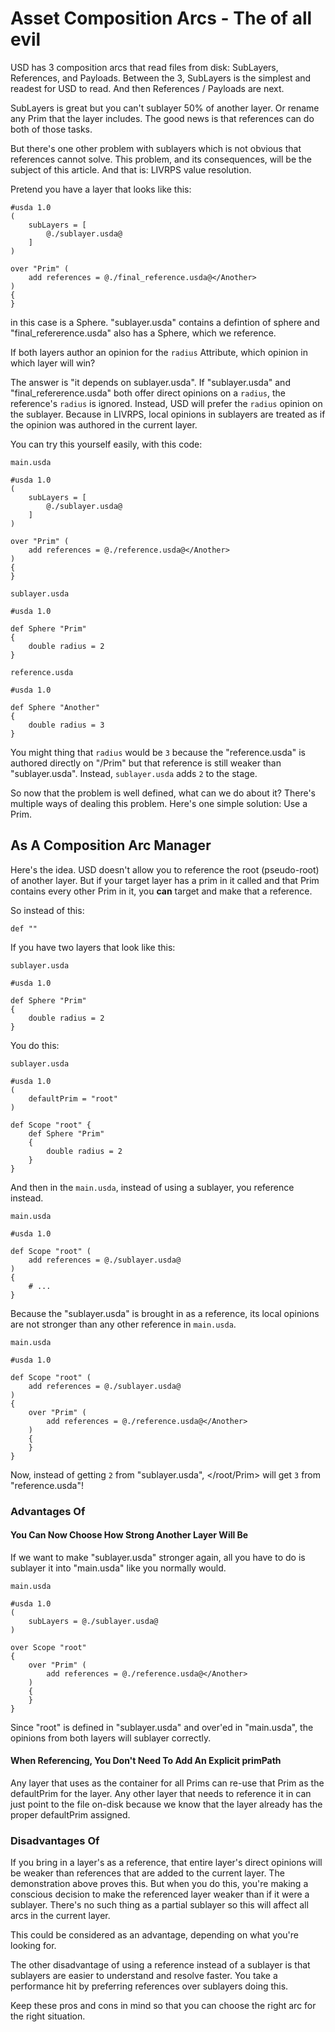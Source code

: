 # Asset Composition Arcs - The </root> of all evil

USD has 3 composition arcs that read files from disk: SubLayers,
References, and Payloads. Between the 3, SubLayers is the simplest and
readest for USD to read. And then References / Payloads are next.

SubLayers is great but you can't sublayer 50% of another layer.
Or rename any Prim that the layer includes. The good news is that
references can do both of those tasks.

But there's one other problem with sublayers which is not obvious that
references cannot solve. This problem, and its consequences, will be the
subject of this article. And that is: LIVRPS value resolution.

Pretend you have a layer that looks like this:


```usda
#usda 1.0
(
    subLayers = [
        @./sublayer.usda@
    ]
)

over "Prim" (
    add references = @./final_reference.usda@</Another>
)
{
}
```

</Prim> in this case is a Sphere. "sublayer.usda" contains a defintion
of sphere and "final_refererence.usda" also has a Sphere, which we
reference.

If both layers author an opinion for the `radius` Attribute, which
opinion in which layer will win?

The answer is "it depends on sublayer.usda". If "sublayer.usda" and
"final_refererence.usda" both offer direct opinions on a `radius`, the
reference's `radius` is ignored. Instead, USD will prefer the `radius`
opinion on the sublayer. Because in LIVRPS, local opinions in sublayers
are treated as if the opinion was authored in the current layer.

You can try this yourself easily, with this code:

`main.usda`
```usda
#usda 1.0
(
    subLayers = [
        @./sublayer.usda@
    ]
)

over "Prim" (
    add references = @./reference.usda@</Another>
)
{
}
```

`sublayer.usda`
```usda
#usda 1.0

def Sphere "Prim"
{
	double radius = 2
}
```

`reference.usda`
```usda
#usda 1.0

def Sphere "Another"
{
    double radius = 3
}
```

You might thing that `radius` would be `3` because the "reference.usda"
is authored directly on "/Prim" but that reference is still weaker than
"sublayer.usda". Instead, `sublayer.usda` adds `2` to the stage.

So now that the problem is well defined, what can we do about it?
There's multiple ways of dealing this problem. Here's one simple
solution: Use a </root> Prim.


## </root> As A Composition Arc Manager
Here's the idea. USD doesn't allow you to reference the root
(pseudo-root) of another layer. But if your target layer has a prim in
it called </root> and that </root> Prim contains every other Prim in it,
you __can__ target </root> and make that a reference.

So instead of this:

```usda
def ""
```
If you have two layers that look like this:

`sublayer.usda`
```usda
#usda 1.0

def Sphere "Prim"
{
	double radius = 2
}
```

You do this:

`sublayer.usda`
```usda
#usda 1.0
(
    defaultPrim = "root"
)

def Scope "root" {
	def Sphere "Prim"
	{
		double radius = 2
	}
}
```

And then in the `main.usda`, instead of using a sublayer, you reference
instead.

`main.usda`
```usda
#usda 1.0

def Scope "root" (
	add references = @./sublayer.usda@
)
{
	# ...
}
```

Because the "sublayer.usda" is brought in as a reference, its local
opinions are not stronger than any other reference in `main.usda`.


`main.usda`
```usda
#usda 1.0

def Scope "root" (
	add references = @./sublayer.usda@
)
{
	over "Prim" (
		add references = @./reference.usda@</Another>
	)
	{
	}
}
```

Now, instead of getting `2` from "sublayer.usda", </root/Prim> will get
`3` from "reference.usda"!


### Advantages Of </root>
#### You Can Now Choose How Strong Another Layer Will Be
If we want to make "sublayer.usda" stronger again, all you have to do is
sublayer it into "main.usda" like you normally would.

`main.usda`
```usda
#usda 1.0
(
	subLayers = @./sublayer.usda@
)

over Scope "root"
{
	over "Prim" (
		add references = @./reference.usda@</Another>
	)
	{
	}
}
```

Since "root" is defined in "sublayer.usda" and over'ed in "main.usda",
the opinions from both layers will sublayer correctly.


#### When Referencing, You Don't Need To Add An Explicit primPath
Any layer that uses </root> as the container for all Prims can re-use
that Prim as the defaultPrim for the layer. Any other layer that needs
to reference it in can just point to the file on-disk because we know
that the layer already has the proper defaultPrim assigned.


### Disadvantages Of </root>
If you bring in a layer's </root> as a reference, that entire layer's
direct opinions will be weaker than references that are added to the
current layer. The demonstration above proves this. But when you do
this, you're making a conscious decision to make the referenced layer
weaker than if it were a sublayer. There's no such thing as a partial
sublayer so this will affect all arcs in the current layer.

This could be considered as an advantage, depending on what you're looking for.

The other disadvantage of using a reference </root> instead of a
sublayer is that sublayers are easier to understand and resolve faster.
You take a performance hit by preferring references over sublayers doing
this.


Keep these pros and cons in mind so that you can choose the right arc
for the right situation.
